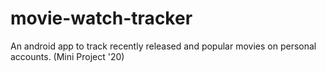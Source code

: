 # movie-watch-tracker
An android app to track recently released and popular movies on personal accounts. (Mini Project '20)
